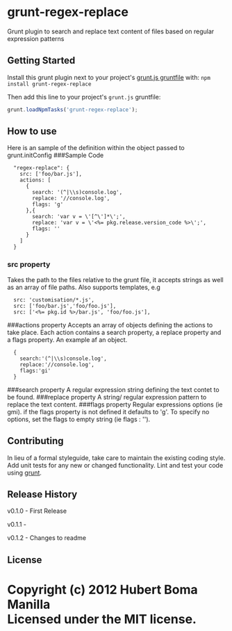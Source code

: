 # grunt-regex-replace

Grunt plugin to search and replace text content of files based on regular expression patterns

## Getting Started
Install this grunt plugin next to your project's [grunt.js gruntfile][getting_started] with: `npm install grunt-regex-replace`

Then add this line to your project's `grunt.js` gruntfile:

```javascript
grunt.loadNpmTasks('grunt-regex-replace');
```

[grunt]: http://gruntjs.com/
[getting_started]: https://github.com/gruntjs/grunt/blob/master/docs/getting_started.md

## How to use
Here is an sample of the definition within the object passed to grunt.initConfig 
###Sample Code

      "regex-replace": {
        src: ['foo/bar.js'],
        actions: [
          {
            search: '(^|\\s)console.log',
            replace: '//console.log',
            flags: 'g'
          },{
            search: 'var v = \'[^\']*\';',
            replace: 'var v = \'<%= pkg.release.version_code %>\';',
            flags: ''
          }
        ]
      }
### src property
Takes the path to the files relative to the grunt file, it accepts strings as well as an array of file paths.
Also supports templates, e.g
      
      src: 'customisation/*.js',
      src: ['foo/bar.js','foo/foo.js'],
      src: ['<%= pkg.id %>/bar.js', 'foo/foo.js'],
###actions property
Accepts an array of objects defining the actions to take place. Each action contains a search property, a replace property and 
a flags property. An example af an object.
      
      {
        search:'(^|\\s)console.log',
        replace:'//console.log',
        flags:'gi'
      }
###search property
A regular expression string defining the text contet to be found.
###replace property
A string/ regular expression pattern to replace the text content.
###flags property
Regular expressions options (ie gmi). if the flags property is not defined it defaults to 'g'. To specify no options, set the
flags to empty string (ie flags : '').
## Contributing
In lieu of a formal styleguide, take care to maintain the existing coding style. Add unit tests for any new or changed functionality. Lint and test your code using [grunt][grunt].

## Release History
v0.1.0 - First Release

v0.1.1 - 

v0.1.2 - Changes to readme

## License
Copyright (c) 2012 Hubert Boma Manilla  
Licensed under the MIT license.
=======
